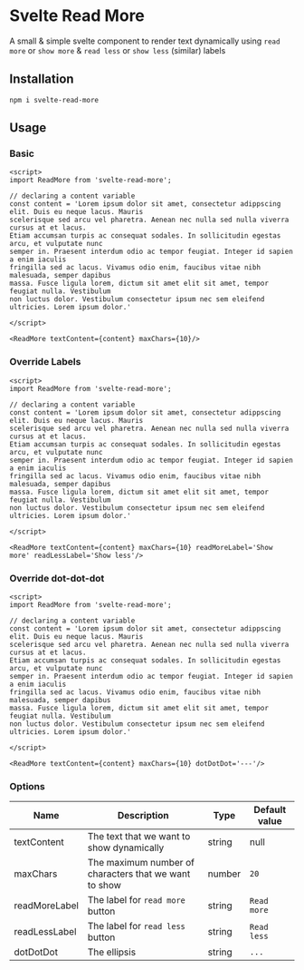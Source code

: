 
# Svelte Read More

A small & simple svelte component to render text dynamically using `read more` or `show more` & `read less` or `show less` (similar) labels

## Installation

`npm i svelte-read-more`

## Usage 

### Basic

```svelte
<script>
import ReadMore from 'svelte-read-more';

// declaring a content variable
const content = 'Lorem ipsum dolor sit amet, consectetur adippscing elit. Duis eu neque lacus. Mauris
scelerisque sed arcu vel pharetra. Aenean nec nulla sed nulla viverra cursus at et lacus.
Etiam accumsan turpis ac consequat sodales. In sollicitudin egestas arcu, et vulputate nunc
semper in. Praesent interdum odio ac tempor feugiat. Integer id sapien a enim iaculis
fringilla sed ac lacus. Vivamus odio enim, faucibus vitae nibh malesuada, semper dapibus
massa. Fusce ligula lorem, dictum sit amet elit sit amet, tempor feugiat nulla. Vestibulum
non luctus dolor. Vestibulum consectetur ipsum nec sem eleifend ultricies. Lorem ipsum dolor.' 

</script>

<ReadMore textContent={content} maxChars={10}/>
```

### Override Labels

```svelte
<script>
import ReadMore from 'svelte-read-more';

// declaring a content variable
const content = 'Lorem ipsum dolor sit amet, consectetur adippscing elit. Duis eu neque lacus. Mauris
scelerisque sed arcu vel pharetra. Aenean nec nulla sed nulla viverra cursus at et lacus.
Etiam accumsan turpis ac consequat sodales. In sollicitudin egestas arcu, et vulputate nunc
semper in. Praesent interdum odio ac tempor feugiat. Integer id sapien a enim iaculis
fringilla sed ac lacus. Vivamus odio enim, faucibus vitae nibh malesuada, semper dapibus
massa. Fusce ligula lorem, dictum sit amet elit sit amet, tempor feugiat nulla. Vestibulum
non luctus dolor. Vestibulum consectetur ipsum nec sem eleifend ultricies. Lorem ipsum dolor.' 

</script>

<ReadMore textContent={content} maxChars={10} readMoreLabel='Show more' readLessLabel='Show less'/>
```

### Override dot-dot-dot

```svelte
<script>
import ReadMore from 'svelte-read-more';

// declaring a content variable
const content = 'Lorem ipsum dolor sit amet, consectetur adippscing elit. Duis eu neque lacus. Mauris
scelerisque sed arcu vel pharetra. Aenean nec nulla sed nulla viverra cursus at et lacus.
Etiam accumsan turpis ac consequat sodales. In sollicitudin egestas arcu, et vulputate nunc
semper in. Praesent interdum odio ac tempor feugiat. Integer id sapien a enim iaculis
fringilla sed ac lacus. Vivamus odio enim, faucibus vitae nibh malesuada, semper dapibus
massa. Fusce ligula lorem, dictum sit amet elit sit amet, tempor feugiat nulla. Vestibulum
non luctus dolor. Vestibulum consectetur ipsum nec sem eleifend ultricies. Lorem ipsum dolor.' 

</script>

<ReadMore textContent={content} maxChars={10} dotDotDot='---'/>
```
### Options

| Name | Description | Type | Default value
| -------------- |  ---------------- |  ---------------- |  ---------------- |
| textContent | The text that we want to show dynamically | string | null
| maxChars | The maximum number of characters that we want to show  | number | `20`
| readMoreLabel | The label for `read more` button | string | `Read more`
| readLessLabel | The label for `read less` button | string | `Read less`
| dotDotDot | The ellipsis | string | `...`

